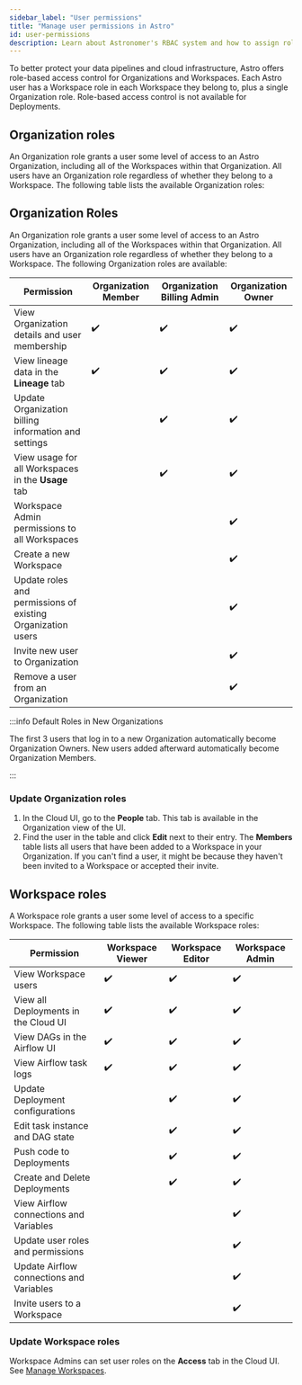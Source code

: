```yaml
---
sidebar_label: "User permissions"
title: "Manage user permissions in Astro"
id: user-permissions
description: Learn about Astronomer's RBAC system and how to assign roles to users.
---
```


To better protect your data pipelines and cloud infrastructure, Astro offers role-based access control for Organizations and Workspaces. Each Astro user has a Workspace role in each Workspace they belong to, plus a single Organization role. Role-based access control is not available for Deployments.

## Organization roles

An Organization role grants a user some level of access to an Astro Organization, including all of the Workspaces within that Organization. All users have an Organization role regardless of whether they belong to a Workspace. The following table lists the available Organization roles:

## Organization Roles

An Organization role grants a user some level of access to an Astro Organization, including all of the Workspaces within that Organization. All users have an Organization role regardless of whether they belong to a Workspace. The following Organization roles are available:

| Permission                                                  | **Organization Member** | **Organization Billing Admin** | **Organization Owner** |
| ----------------------------------------------------------- | ----------------------- | ------------------------------ | ---------------------- |
| View Organization details and user membership               | ✔️                       | ✔️                              | ✔️                      |
| View lineage data in the **Lineage** tab                    | ✔️                       | ✔️                              | ✔️                      |
| Update Organization billing information and settings        |                         | ✔️                              | ✔️                      |
| View usage for all Workspaces in the **Usage** tab          |                         | ✔️                              | ✔️                      |
| Workspace Admin permissions to all Workspaces               |                         |                                | ✔️                      |
| Create a new Workspace                                      |                         |                                | ✔️                      |
| Update roles and permissions of existing Organization users |                         |                                | ✔️                      |
| Invite new user to Organization                             |                         |                                | ✔️                      |
| Remove a user from an Organization                          |                         |                                | ✔️                      |

:::info Default Roles in New Organizations

The first 3 users that log in to a new Organization automatically become Organization Owners. New users added afterward automatically become Organization Members.

:::

### Update Organization roles

1. In the Cloud UI, go to the **People** tab. This tab is available in the Organization view of the UI.
2. Find the user in the table and click **Edit** next to their entry. The **Members** table lists all users that have been added to a Workspace in your Organization. If you can't find a user, it might be because they haven't been invited to a Workspace or accepted their invite.

## Workspace roles

A Workspace role grants a user some level of access to a specific Workspace. The following table lists the available Workspace roles:

| Permission                               | **Workspace Viewer** | **Workspace Editor** | **Workspace Admin** |
| ---------------------------------------- | -------------------- | -------------------- | ------------------- |
| View Workspace users                     | ✔️                    | ✔️                    | ✔️                   |
| View all Deployments in the Cloud UI     | ✔️                    | ✔️                    | ✔️                   |
| View DAGs in the Airflow UI              | ✔️                    | ✔️                    | ✔️                   |
| View Airflow task logs                   | ✔️                    | ✔️                    | ✔️                   |
| Update Deployment configurations         |                      | ✔️                    | ✔️                   |
| Edit task instance and DAG state         |                      | ✔️                    | ✔️                   |
| Push code to Deployments                 |                      | ✔️                    | ✔️                   |
| Create and Delete Deployments            |                      | ✔️                    | ✔️                   | 
| View Airflow connections and Variables   |                      |                      | ✔️                   |
| Update user roles and permissions        |                      |                      | ✔️                   |
| Update Airflow connections and Variables |                      |                      | ✔️                   |
| Invite users to a Workspace              |                      |                      | ✔️                   |

### Update Workspace roles

Workspace Admins can set user roles on the **Access** tab in the Cloud UI. See [Manage Workspaces](manage-workspaces.md#manage-workspace-users).
